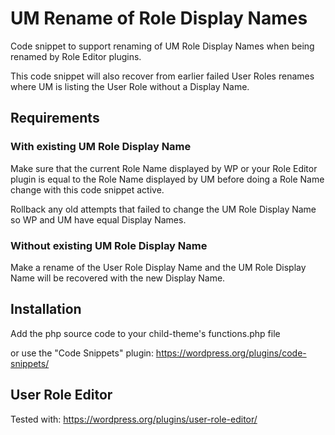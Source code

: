 # UM Rename of Role Display Names
Code snippet to support renaming of UM Role Display Names when being renamed by Role Editor plugins.

This code snippet will also recover from earlier failed User Roles renames where UM is listing the User Role without a Display Name.

## Requirements
### With existing UM Role Display Name
Make sure that the current Role Name displayed by WP or your Role Editor plugin is equal to the Role Name displayed by UM before doing a Role Name change with this code snippet active. 

Rollback any old attempts that failed to change the UM Role Display Name so WP and UM have equal Display Names. 
### Without existing UM Role Display Name
Make a rename of the User Role Display Name and the UM Role Display Name will be recovered with the new Display Name.
## Installation
Add the php source code to your child-theme's functions.php file

or use the "Code Snippets" plugin: https://wordpress.org/plugins/code-snippets/
## User Role Editor
Tested with: https://wordpress.org/plugins/user-role-editor/
